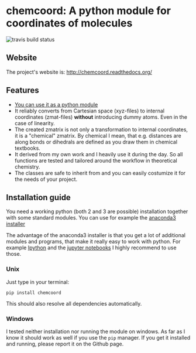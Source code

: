 # chemcoord: A python module for coordinates of molecules

<img src="https://travis-ci.org/pandas-dev/pandas.svg?branch=master" alt="travis build status" />

## Website

The project's website is: http://chemcoord.readthedocs.org/


## Features

* [You can use it as a python module](https://xkcd.com/353/)
* It reliably converts from Cartesian space (xyz-files) to internal coordinates (zmat-files)
  **without** introducing dummy atoms. Even in the case of linearity.
* The created zmatrix is not only a transformation to internal coordinates, it is a "chemical" zmatrix.
  By chemical I mean, that e.g. distances are along bonds or dihedrals are defined as you draw them in chemical textbooks.
* It derived from my own work and I heavily use it during the day.
  So all functions are tested and tailored around the workflow in theoretical chemistry.
* The classes are safe to inherit from and you can easily costumize it for the needs of your project.


## Installation guide
You need a working python (both 2 and 3 are possible) installation together with some standard modules.
You can use for example the [anaconda3 installer](https://www.continuum.io/downloads/)

The advantage of the anaconda3 installer is that you get a lot of additional modules and programs,
that make it really easy to work with python.
For example [Ipython](http://ipython.org/) and the [jupyter notebooks](http://jupyter.org/)
I highly recommend to use those.

### Unix


Just type in your terminal:
```
pip install chemcoord
```
This should also resolve all dependencies automatically.

### Windows

I tested neither installation nor running the module on windows.
As far as I know it should work as well if you use the ``pip`` manager.
If you get it installed and running, please report it on the Github page.
